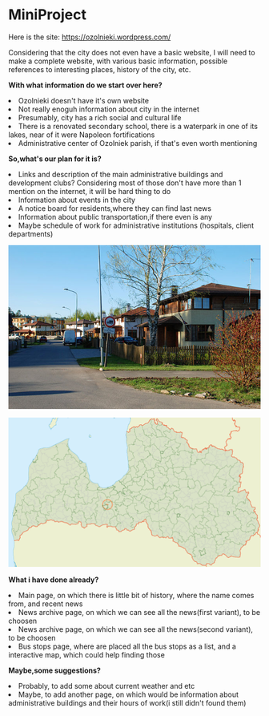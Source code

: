 # MiniProject
Here is the site: https://ozolnieki.wordpress.com/

Considering that the city does not even have a basic website, I will need to make a complete website, with various basic information, possible references to interesting places, history of the city, etc.

<strong> With what information do we start over here?</strong>
<li>Ozolnieki doesn't have it's own website</li>
<li>Not really enoguh information about city in the internet</li>
<li>Presumably, city has a rich social and cultural life</li>
<li>There is a renovated secondary school, there is a waterpark in one of its lakes, near of it were Napoleon fortifications</li>
<li>Administrative center of Ozolniek parish, if that's even worth mentioning</li>

<strong> So,what's our plan for it is?</strong>
<li>Links and description of the main administrative buildings and development clubs? Considering most of those don't have more than 1 mention on the internet, it will be hard thing to do</li>
<li>Information about events in the city</li>
<li>A notice board for residents,where they can find last news</li>
<li>Information about public transportation,if there even is any</li>
<li>Maybe schedule of work for administrative institutions (hospitals, client departments)</li>

![Ozolnieki_street](https://github.com/Landigos/MiniProject/blob/main/640px-Mika_iela_Ozolniekos.jpg?raw=true)

![Ozolnieki](https://github.com/Landigos/MiniProject/blob/main/Ozolnieku_pagasts_LocMap.png?raw=true)

<strong> What i have done already?</strong>
<li>Main page, on which there is little bit of history, where the name comes from, and recent news</li>
<li>News archive page, on which we can see all the news(first variant), to be choosen</li>
<li>News archive page, on which we can see all the news(second variant), to be choosen</li>
<li>Bus stops page, where are placed all the bus stops as a list, and a interactive map, which could help finding those</li>

<strong> Maybe,some suggestions?</strong>
<li>Probably, to add some about current weather and etc</li>
<li>Maybe, to add another page, on which would be information about administrative buildings and their hours of work(i still didn't found them)</li>


